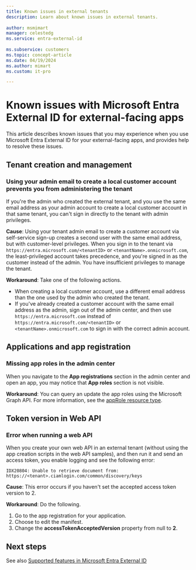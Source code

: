 ```yaml
---
title: Known issues in external tenants
description: Learn about known issues in external tenants.
 
author: msmimart
manager: celestedg
ms.service: entra-external-id
 
ms.subservice: customers
ms.topic: concept-article
ms.date: 04/19/2024
ms.author: mimart
ms.custom: it-pro

---
```


# Known issues with Microsoft Entra External ID for external-facing apps

This article describes known issues that you may experience when you use Microsoft Entra External ID for your external-facing apps, and provides help to resolve these issues.

## Tenant creation and management

### Using your admin email to create a local customer account prevents you from administering the tenant
<!--This might be fixed too. Have to check with the PMs.-->

If you're the admin who created the external tenant, and you use the same email address as your admin account to create a local customer account in that same tenant, you can't sign in directly to the tenant with admin privileges.

**Cause**: Using your tenant admin email to create a customer account via self-service sign-up creates a second user with the same email address, but with customer-level privileges. When you sign in to the tenant via `https://entra.microsoft.com/<tenantID>` or `<tenantName>.onmicrosoft.com`, the least-privileged account takes precedence, and you're signed in as the customer instead of the admin. You have insufficient privileges to manage the tenant.

**Workaround**: Take one of the following actions.

- When creating a local customer account, use a different email address than the one used by the admin who created the tenant.
- If you've already created a customer account with the same email address as the admin, sign out of the admin center, and then use `https://entra.microsoft.com` instead of `https://entra.microsoft.com/<tenantID>` or `<tenantName>.onmicrosoft.com` to sign in with the correct admin account.

## Applications and app registration

### Missing app roles in the admin center

When you navigate to the **App registrations** section in the admin center and open an app, you may notice that **App roles** section is not visible.

**Workaround**: You can query an update the app roles using the Microsoft Graph API. For more information, see the [appRole resource type](/graph/api/resources/approle).

## Token version in Web API

### Error when running a web API

When you create your own web API in an external tenant (without using the app creation scripts in the web API samples), and then run it and send an access token, you enable logging and see the following error:

   `IDX20804: Unable to retrieve document from: https://<tenant>.ciamlogin.com/common/discovery/keys`

**Cause**: This error occurs if you haven't set the accepted access token version to 2.

**Workaround**: Do the following.

1. Go to the app registration for your application.
1. Choose to edit the manifest.
1. Change the **accessTokenAcceptedVersion** property from null to **2**.

## Next steps

See also [Supported features in Microsoft Entra External ID](concept-supported-features-customers.md)
